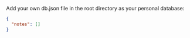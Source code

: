Add your own db.json file in the root directory as your personal database:

```json
{
  "notes": []
}
```
